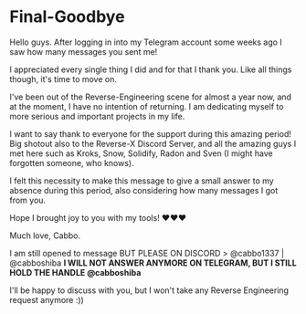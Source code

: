 # Final-Goodbye

Hello guys. After logging in into my Telegram account some weeks ago I saw how many messages you sent me! 

I appreciated every single thing I did and for that I thank you. Like all things though, it's time to move on. 

I've been out of the Reverse-Engineering scene for almost a year now, and at the moment, I have no intention of returning. I am dedicating myself to more serious and important projects in my life.

I want to say thank to everyone for the support during this amazing period! Big shotout also to the Reverse-X Discord Server, and all the amazing guys I met here such as Kroks, Snow, Solidify, Radon and Sven (I might have forgotten someone, who knows).

I felt this necessity to make this message to give a small answer to my absence during this period, also considering how many messages I got from you.

Hope I brought joy to you with my tools! ❤️❤️❤️

Much love, Cabbo.

I am still opened to message BUT PLEASE ON DISCORD > @cabbo1337 | @cabboshiba  **I WILL NOT ANSWER ANYMORE ON TELEGRAM, BUT I STILL HOLD THE HANDLE @cabboshiba**

I'll be happy to discuss with you, but I won't take any Reverse Engineering request anymore :))
